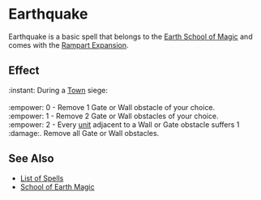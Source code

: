 # Earthquake

Earthquake is a basic spell that belongs to the [Earth School of Magic](school_of_earth_magic.md) and comes with the [Rampart Expansion](../content.md).


## Effect

:instant: During a [Town](../towns.md) siege:<br><br>:empower: 0 - Remove 1 Gate or Wall obstacle of your choice.<br>:empower: 1 - Remove 2 Gate or Wall obstacles of your choice.<br>:empower: 2 - Every [unit](../units.md) adjacent to a Wall or Gate obstacle suffers 1 :damage:. Remove all Gate or Wall obstacles.


## See Also

- [List of Spells](../spells.md)
- [School of Earth Magic](school_of_earth_magic.md)
